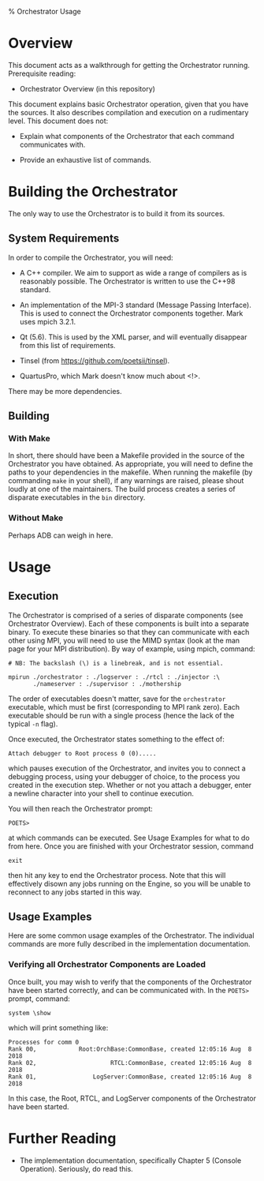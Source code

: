 % Orchestrator Usage

# Overview

This document acts as a walkthrough for getting the Orchestrator
running. Prerequisite reading:

 - Orchestrator Overview (in this repository)

This document explains basic Orchestrator operation, given that you have the
sources. It also describes compilation and execution on a rudimentary
level. This document does not:

 - Explain what components of the Orchestrator that each command communicates
   with.

 - Provide an exhaustive list of commands.

# Building the Orchestrator

The only way to use the Orchestrator is to build it from its sources.

## System Requirements

In order to compile the Orchestrator, you will need:

 - A C++ compiler. We aim to support as wide a range of compilers as is
   reasonably possible. The Orchestrator is written to use the C++98 standard.

 - An implementation of the MPI-3 standard (Message Passing Interface). This is
   used to connect the Orchestrator components together. Mark uses mpich 3.2.1.

 - Qt (5.6). This is used by the XML parser, and will eventually
   disappear from this list of requirements.

 - Tinsel (from https://github.com/poetsii/tinsel).

 - QuartusPro, which Mark doesn't know much about <!>.

There may be more dependencies.

## Building

### With Make

In short, there should have been a Makefile provided in the source of the
Orchestrator you have obtained. As appropriate, you will need to define the
paths to your dependencies in the makefile. When running the makefile (by
commanding `make` in your shell), if any warnings are raised, please shout
loudly at one of the maintainers. The build process creates a series of
disparate executables in the `bin` directory.

### Without Make

Perhaps ADB can weigh in here.

# Usage

## Execution

The Orchestrator is comprised of a series of disparate components (see
Orchestrator Overview). Each of these components is built into a separate
binary. To execute these binaries so that they can communicate with each other
using MPI, you will need to use the MIMD syntax (look at the man page for your
MPI distribution). By way of example, using mpich, command:

    # NB: The backslash (\) is a linebreak, and is not essential.

    mpirun ./orchestrator : ./logserver : ./rtcl : ./injector :\
           ./nameserver : ./supervisor : ./mothership

The order of executables doesn't matter, save for the `orchestrator`
executable, which must be first (corresponding to MPI rank zero). Each
executable should be run with a single process (hence the lack of the typical
`-n` flag).

Once executed, the Orchestrator states something to the effect of:

    Attach debugger to Root process 0 (0).....

which pauses execution of the Orchestrator, and invites you to connect a
debugging process, using your debugger of choice, to the process you created in
the execution step. Whether or not you attach a debugger, enter a newline
character into your shell to continue execution.

You will then reach the Orchestrator prompt:

    POETS>

at which commands can be executed. See Usage Examples for what to do from
here. Once you are finished with your Orchestrator session, command

    exit

then hit any key to end the Orchestrator process. Note that this will
effectively disown any jobs running on the Engine, so you will be unable to
reconnect to any jobs started in this way.

## Usage Examples

Here are some common usage examples of the Orchestrator. The individual
commands are more fully described in the implementation documentation.

### Verifying all Orchestrator Components are Loaded

Once built, you may wish to verify that the components of the Orchestrator have
been started correctly, and can be communicated with. In the `POETS>` prompt,
command:

    system \show

which will print something like:

    Processes for comm 0
    Rank 00,            Root:OrchBase:CommonBase, created 12:05:16 Aug  8 2018
    Rank 02,                     RTCL:CommonBase, created 12:05:16 Aug  8 2018
    Rank 01,                LogServer:CommonBase, created 12:05:16 Aug  8 2018

In this case, the Root, RTCL, and LogServer components of the Orchestrator have
been started.

# Further Reading

 - The implementation documentation, specifically Chapter 5 (Console
   Operation). Seriously, do read this.
